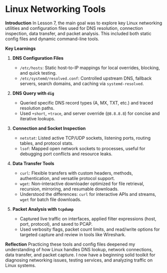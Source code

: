 # Linux Networking Tools

**Introduction**
In Lesson 7, the main goal was to explore key Linux networking utilities and configuration files used for DNS resolution, connection inspection, data transfer, and packet analysis. This included both static config files and dynamic command-line tools.

**Key Learnings**

1. **DNS Configuration Files**
   - `/etc/hosts`: Static host-to-IP mappings for local overrides, blocking, and quick testing.
   - `/etc/systemd/resolved.conf`: Controlled upstream DNS, fallback servers, search domains, and caching via `systemd-resolved`.

2. **DNS Query with `dig`**
   - Queried specific DNS record types (A, MX, TXT, etc.) and traced resolution paths.
   - Used `+short`, `+trace`, and server override (`@8.8.8.8`) for concise and iterative lookups.

3. **Connection and Socket Inspection**
   - `netstat`: Listed active TCP/UDP sockets, listening ports, routing tables, and protocol stats.
   - `lsof`: Mapped open network sockets to processes, useful for debugging port conflicts and resource leaks.

4. **Data Transfer Tools**
   - `curl`: Flexible transfers with custom headers, methods, authentication, and versatile protocol support.
   - `wget`: Non-interactive downloader optimized for file retrieval, recursion, mirroring, and resumable downloads.
   - Understood the differences: `curl` for interactive APIs and streams, `wget` for batch file downloads.

5. **Packet Analysis with `tcpdump`**
   - Captured live traffic on interfaces, applied filter expressions (host, port, protocol), and saved to PCAP.
   - Used verbosity flags, packet count limits, and read/write options for targeted capture and review in tools like Wireshark.

**Reflection**
Practicing these tools and config files deepened my understanding of how Linux handles DNS lookup, network connections, data transfer, and packet capture. I now have a beginning solid toolkit for diagnosing networking issues, testing services, and analyzing traffic on Linux systems.